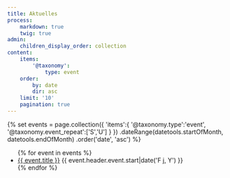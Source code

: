 ```yaml
---
title: Aktuelles
process:
    markdown: true
    twig: true
admin:
    children_display_order: collection
content:
    items:
        '@taxonomy':
            type: event
    order:
        by: date
        dir: asc
    limit: '10'
    pagination: true
---
```


{% set events =
    page.collection({
        'items':{
            '@taxonomy.type':'event',
            '@taxonomy.event_repeat':['S','U']
        }
    })
    .dateRange(datetools.startOfMonth, datetools.endOfMonth)
    .order('date', 'asc')
%}

<ul>
    {% for event in events %}
        <li class="h-event">
            <a href="{{ event.url }}" class="p-name u-url">{{ event.title }}</a>
            <time class="dt-start" datetime="{{ event.header.event.start|date('c') }}">{{ event.header.event.start|date('F j, Y') }}</time>
        </li>
    {% endfor %}
</ul>